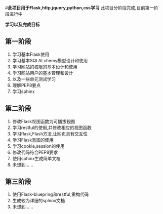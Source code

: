 #**此项目用于Flask,http,jquery,python,css学习**
此项目分阶段完成,目前第一阶段进行中

**学习以及完成目标**

## 第一阶段
1. 学习基本Flask使用
2. 学习基本SQLALchemy模型设计和使用
3. 学习网站的权限的基本设计和使用
4. 学习网站用户的基本管理和设计
5. 以及一些单元测试学习
6. 理解PEP8要点
7. 学习sphinx

## 第二阶段
1. 修改Flask视图函数为可插拔视图
2. 学习restful的使用,并修改相应的视图函数
3. 学习flask,Flash方法,让网页具有交互性
4. 学习Flask蓝图的使用
5. 学习cookie,session的使用
6. 修改代码符合PEP8要求
7. 使用sphinx生成简单文档
7. 未想到......

## 第三阶段
1. 使用Flask-bluepring和restful,重构代码
2. 生成较为详细的sphinx文档
3. 未想到......

